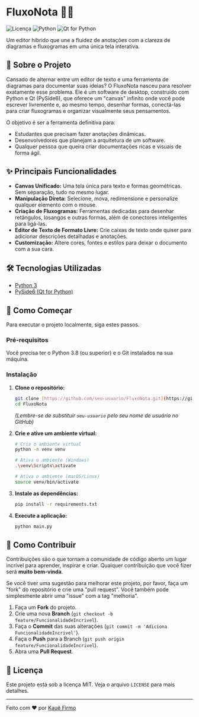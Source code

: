 # FluxoNota 📝✨

![Licença](https://img.shields.io/badge/licen%C3%A7a-MIT-blue.svg)
![Python](https://img.shields.io/badge/python-3.8%2B-blue)
![Qt for Python](https://img.shields.io/badge/Framework-PySide6-green)

Um editor híbrido que une a fluidez de anotações com a clareza de diagramas e fluxogramas em uma única tela interativa.

<!--
<p align="center">
  <img src="URL_DO_SEU_SCREENSHOT_AQUI" alt="Screenshot da aplicação FluxoNota">
</p>
-->
## 🎯 Sobre o Projeto

Cansado de alternar entre um editor de texto e uma ferramenta de diagramas para documentar suas ideias? O FluxoNota nasceu para resolver exatamente esse problema. Ele é um software de desktop, construído com Python e Qt (PySide6), que oferece um "canvas" infinito onde você pode escrever livremente e, ao mesmo tempo, desenhar formas, conectá-las para criar fluxogramas e organizar visualmente seus pensamentos.

O objetivo é ser a ferramenta definitiva para:
* Estudantes que precisam fazer anotações dinâmicas.
* Desenvolvedores que planejam a arquitetura de um software.
* Qualquer pessoa que queira criar documentações ricas e visuais de forma ágil.

## ✨ Principais Funcionalidades

* **Canvas Unificado:** Uma tela única para texto e formas geométricas. Sem separação, tudo no mesmo lugar.
* **Manipulação Direta:** Selecione, mova, redimensione e personalize qualquer elemento com o mouse.
* **Criação de Fluxogramas:** Ferramentas dedicadas para desenhar retângulos, losangos e outras formas, além de conectores inteligentes para ligá-las.
* **Editor de Texto de Formato Livre:** Crie caixas de texto onde quiser para adicionar descrições detalhadas e anotações.
* **Customização:** Altere cores, fontes e estilos para deixar o documento com a sua cara.

## 🛠️ Tecnologias Utilizadas

* [Python 3](https://www.python.org/)
* [PySide6 (Qt for Python)](https://www.qt.io/qt-for-python)

## 🚀 Como Começar

Para executar o projeto localmente, siga estes passos.

### Pré-requisitos

Você precisa ter o Python 3.8 (ou superior) e o Git instalados na sua máquina.

### Instalação

1.  **Clone o repositório:**
    ```sh
    git clone [https://github.com/seu-usuario/FluxoNota.git](https://github.com/seu-usuario/FluxoNota.git)
    cd FluxoNota
    ```
    *(Lembre-se de substituir `seu-usuario` pelo seu nome de usuário no GitHub)*

2.  **Crie e ative um ambiente virtual:**
    ```sh
    # Cria o ambiente virtual
    python -m venv venv

    # Ativa o ambiente (Windows)
    .\venv\Scripts\activate

    # Ativa o ambiente (macOS/Linux)
    source venv/bin/activate
    ```

3.  **Instale as dependências:**
    ```sh
    pip install -r requirements.txt
    ```

4.  **Execute a aplicação:**
    ```sh
    python main.py
    ```

## 🤝 Como Contribuir

Contribuições são o que tornam a comunidade de código aberto um lugar incrível para aprender, inspirar e criar. Qualquer contribuição que você fizer será **muito bem-vinda**.

Se você tiver uma sugestão para melhorar este projeto, por favor, faça um "fork" do repositório e crie uma "pull request". Você também pode simplesmente abrir uma "issue" com a tag "melhoria".

1.  Faça um **Fork** do projeto.
2.  Crie uma nova **Branch** (`git checkout -b feature/FuncionalidadeIncrivel`).
3.  Faça o **Commit** das suas alterações (`git commit -m 'Adiciona FuncionalidadeIncrivel'`).
4.  Faça o **Push** para a Branch (`git push origin feature/FuncionalidadeIncrivel`).
5.  Abra uma **Pull Request**.

## 📄 Licença

Este projeto está sob a licença MIT. Veja o arquivo `LICENSE` para mais detalhes.

---

Feito com ❤️ por [Kauê Firmo](https://github.com/seu-usuario)
